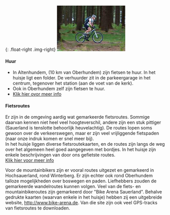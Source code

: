 

<style>
.img-right {
  max-width: 50%;
}
.img-right > img {
  max-width: 100%;
}
</style>


{: .float-right .img-right}
![fiets](../../fotos/fietsen.jpg)

#### Huur

* In Altenhundem, (10 km van Oberhundem) zijn fietsen te huur. In het huisje ligt een folder. De verhuurder zit in de parkeergarage in het centrum, tegenover het station (aan de voet van de kerk). 
* Ook in Oberhundem zelf zijn fietsen te huur.
* <a href="https://www.lennestadt-kirchhundem.de/Radfahren/Verleihstationen-und-Reparaturservice2" target="_blank">Klik hier ovor meer info</a>


#### Fietsroutes

Er zijn in de omgeving aardig wat gemarkeerde fietsroutes. Sommige daarvan kennen niet heel veel hoogteverschil, andere zijn een stuk pittiger (Sauerland is tenslotte behoorlijk heuvelachtig). De routes lopen soms gewoon over de verkeerswegen, maar er zijn veel vrijliggende fietspaden (naar onze indruk komen er snel meer bij).  
In het huisje liggen diverse fietsroutekaarten, en de routes zijn langs de weg over het algemeen heel goed aangegeven met bordjes. In het huisje zijn enkele beschrijvingen van door ons gefietste routes.  
<a href="http://www.sauerland.com/Sauerland-entdecken/Radfahren2" target="_blank">Klik hier voor meer info</a>

Voor de mountainbikers zijn er vooral routes uitgezet en gemarkeerd in Hochsauerland, rond Winterberg. Er zijn echter ook rond Oberhundem talloze mogelijkheden over boswegen en  paden. Liefhebbers zouden de gemarkeerde wandelroutes kunnen volgen.
Veel van de fiets- en mountainbikeroutes zijn gemarkeerd door "Bike Arena Sauerland". Behalve gedrukte kaarten (waarvan enkele in het huisje) hebben zij een uitgebreide website, <a href="http://www.bike-arena.de" target="_blank">http://www.bike-arena.de</a>. Van die site zijn ook veel GPS-tracks van fietsroutes te downloaden.



